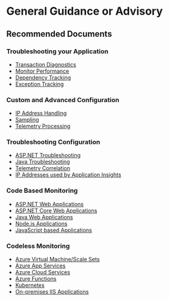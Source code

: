 <properties
	pageTitle="General Guidance or Advisory"
	description="General Guidance or Advisory"
	service="microsoft.insights"
	resource="components"
	authors="debugthings"
	ms.author="jamdavi"
	articleId="appinsights-advisory"
	displayOrder=""
	selfHelpType="generic"
	resourceTags=""
	productPesIds="15693"
	supportTopicIds="32452725"
	cloudEnvironments="public, Fairfax"
/>

# General Guidance or Advisory

## **Recommended Documents**

### Troubleshooting your Application

* [Transaction Diagnostics](https://docs.microsoft.com/azure/azure-monitor/app/transaction-diagnostics)
* [Monitor Performance](https://docs.microsoft.com/azure/azure-monitor/app/web-monitor-performance)
* [Dependency Tracking](https://docs.microsoft.com/azure/azure-monitor/app/asp-net-dependencies)
* [Exception Tracking](https://docs.microsoft.com/azure/azure-monitor/app/asp-net-exceptions)

### Custom and Advanced Configuration

* [IP Address Handling](https://docs.microsoft.com/azure/azure-monitor/app/ip-collection)
* [Sampling](https://docs.microsoft.com/azure/azure-monitor/app/sampling)
* [Telemetry Processing](https://docs.microsoft.com/azure/azure-monitor/app/api-filtering-sampling)

### Troubleshooting Configuration

* [ASP.NET Troubleshooting](https://docs.microsoft.com/azure/azure-monitor/app/asp-net-troubleshoot-no-data)
* [Java Troubleshooting](https://docs.microsoft.com/azure/azure-monitor/app/java-troubleshoot)
* [Telemetry Correlation](https://docs.microsoft.com/azure/azure-monitor/app/correlation)
* [IP Addresses used by Application Insights](https://docs.microsoft.com/azure/azure-monitor/app/ip-addresses)

### Code Based Monitoring

* [ASP.NET Web Applications](https://docs.microsoft.com/azure/azure-monitor/app/asp-net)
* [ASP.NET Core Web Applications](https://docs.microsoft.com/azure/azure-monitor/app/asp-net-core)
* [Java Web Applications](https://docs.microsoft.com/azure/azure-monitor/app/java-get-started)
* [Node.js Applications](https://docs.microsoft.com/azure/azure-monitor/app/nodejs)
* [JavaScript based Applications](https://docs.microsoft.com/azure/azure-monitor/app/javascript)

### Codeless Monitoring

* [Azure Virtual Machine/Scale Sets](https://docs.microsoft.com/azure/azure-monitor/app/azure-vm-vmss-apps)
* [Azure App Services](https://docs.microsoft.com/azure/azure-monitor/app/azure-web-apps)
* [Azure Cloud Services](https://docs.microsoft.com/azure/azure-monitor/app/cloudservices)
* [Azure Functions](https://docs.microsoft.com/azure/azure-functions/functions-monitoring)
* [Kubernetes](https://docs.microsoft.com/azure/azure-monitor/app/kubernetes)
* [On-premises IIS Applications](https://docs.microsoft.com/azure/azure-monitor/app/status-monitor-v2-get-started)


